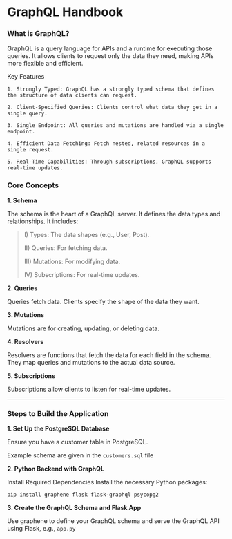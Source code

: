 # GraphQL Handbook

### What is GraphQL?

GraphQL is a query language for APIs and a runtime for executing those queries. It allows clients to request only the data they need, making APIs more flexible and efficient.

Key Features

```
1. Strongly Typed: GraphQL has a strongly typed schema that defines the structure of data clients can request.

2. Client-Specified Queries: Clients control what data they get in a single query.

3. Single Endpoint: All queries and mutations are handled via a single endpoint.

4. Efficient Data Fetching: Fetch nested, related resources in a single request.

5. Real-Time Capabilities: Through subscriptions, GraphQL supports real-time updates.
```

### Core Concepts

__1. Schema__

The schema is the heart of a GraphQL server. It defines the data types and relationships. It includes:

> I) Types: The data shapes (e.g., User, Post).
> 
> II) Queries: For fetching data.
> 
> III) Mutations: For modifying data.
> 
> IV) Subscriptions: For real-time updates.

__2. Queries__

Queries fetch data. Clients specify the shape of the data they want.

__3. Mutations__

Mutations are for creating, updating, or deleting data.

__4. Resolvers__

Resolvers are functions that fetch the data for each field in the schema. They map queries and mutations to the actual data source.

__5. Subscriptions__

Subscriptions allow clients to listen for real-time updates.

---

### Steps to Build the Application

**1. Set Up the PostgreSQL Database**

Ensure you have a customer table in PostgreSQL.

Example schema are given in the ```customers.sql``` file

**2. Python Backend with GraphQL**

Install Required Dependencies
Install the necessary Python packages:
```
pip install graphene flask flask-graphql psycopg2
```

**3. Create the GraphQL Schema and Flask App**

Use graphene to define your GraphQL schema and serve the GraphQL API using Flask, e.g., ```app.py```


























